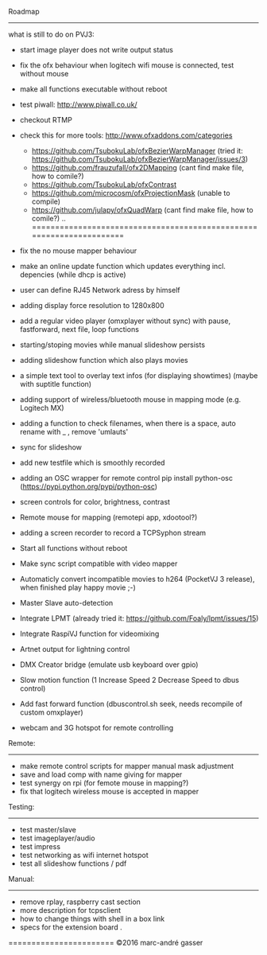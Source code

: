 Roadmap
*******
what is still to do on PVJ3:

- start image player does not write output status
- fix the ofx behaviour when logitech wifi mouse is connected, test without mouse
- make all functions executable without reboot
- test piwall: http://www.piwall.co.uk/
- checkout RTMP
- check this for more tools: http://www.ofxaddons.com/categories
  - https://github.com/TsubokuLab/ofxBezierWarpManager (tried it: https://github.com/TsubokuLab/ofxBezierWarpManager/issues/3)
  - https://github.com/frauzufall/ofx2DMapping (cant find make file, how to comile?)
  - https://github.com/TsubokuLab/ofxContrast
  - https://github.com/microcosm/ofxProjectionMask (unable to compile)
  - https://github.com/julapy/ofxQuadWarp (cant find make file, how to comile?)
 ..
=====================================================================

- fix the no mouse mapper behaviour
- make an online update function which updates everything incl. depencies (while dhcp is active)
- user can define RJ45 Network adress by himself
- adding display force resolution to 1280x800
- add a regular video player (omxplayer without sync) with pause, fastforward, next file, loop functions
- starting/stoping movies while manual slideshow persists
- adding slideshow function which also plays movies
- a simple text tool to overlay text infos (for displaying showtimes) (maybe with suptitle function)
- adding support of wireless/bluetooth mouse in mapping mode (e.g. Logitech MX)
- adding a function to check filenames, when there is a space, auto rename with _ , remove 'umlauts'
- sync for slideshow
- add new testfile which is smoothly recorded
- adding an OSC wrapper for remote control pip install python-osc (https://pypi.python.org/pypi/python-osc)
- screen controls for color, brightness, contrast
- Remote mouse for mapping (remotepi app, xdootool?)
- adding a screen recorder to record a TCPSyphon stream
- Start all functions without reboot
- Make sync script compatible with video mapper 
- Automaticly convert incompatible movies to h264  (PocketVJ 3 release), when finished play happy movie ;-)
- Master Slave auto-detection
- Integrate LPMT (already tried it: https://github.com/Foaly/lpmt/issues/15)
- Integrate RaspiVJ function for videomixing
- Artnet output for lightning control
- DMX Creator bridge (emulate usb keyboard over gpio)
- Slow motion function (1 Increase Speed 2 Decrease Speed to dbus control)
- Add fast forward function (dbuscontrol.sh seek, needs recompile of custom omxplayer)
- webcam and 3G hotspot for remote controlling 



Remote:
*******
- make remote control scripts for mapper manual mask adjustment
- save and load comp with name giving for mapper
- test synergy on rpi (for femote mouse in mapping?)
- fix that logitech wireless mouse is accepted in mapper


Testing:
********

- test master/slave
- test imageplayer/audio
- test impress
- test networking as wifi internet hotspot
- test all slideshow functions / pdf

Manual:
*******

- remove rplay, raspberry cast section
- more description for tcpsclient
- how to change things with shell in a box link
- specs for the extension board
.

=======================
©2016 marc-andré gasser

